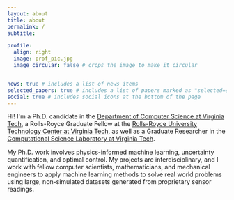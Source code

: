 ```yaml
---
layout: about
title: about
permalink: /
subtitle:

profile:
  align: right
  image: prof_pic.jpg
  image_circular: false # crops the image to make it circular


news: true # includes a list of news items
selected_papers: true # includes a list of papers marked as "selected={true}"
social: true # includes social icons at the bottom of the page
---
```


Hi! I'm a Ph.D. candidate in the [Department of Computer Science at Virginia Tech](https://cs.vt.edu/), a Rolls-Royce Graduate Fellow at the [Rolls-Royce University Technology Center at Virginia Tech](https://rollsroyce.me.vt.edu/), as well as a Graduate Researcher in the [Computational Science Laboratory at Virginia Tech](https://csl.cs.vt.edu/).

My Ph.D. work involves physics-informed machine learning, uncertainty quantification, and optimal control. My projects are interdisciplinary, and I work with fellow computer scientists, mathematicians, and mechanical engineers to apply machine learning methods to solve real world problems using large, non-simulated datasets generated from proprietary sensor readings.
